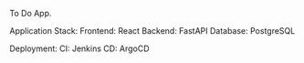 To Do App.

Application Stack:
Frontend: React
Backend: FastAPI
Database: PostgreSQL

Deployment:
CI: Jenkins
CD: ArgoCD
